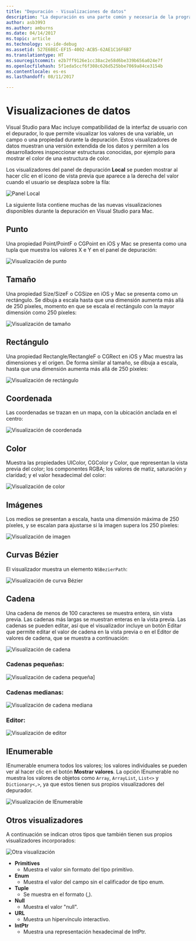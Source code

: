 ```yaml
---
title: "Depuración - Visualizaciones de datos"
description: "La depuración es una parte común y necesaria de la programación. Visual Studio para Mac contiene un completo conjunto de características para facilitar la depuración. En este artículo se examinan las distintas visualizaciones de datos que se pueden ver al inspeccionar objetos en el depurador."
author: asb3993
ms.author: amburns
ms.date: 04/14/2017
ms.topic: article
ms.technology: vs-ide-debug
ms.assetid: 527E6BEC-EF15-4002-ACB5-62AE1C16F6B7
ms.translationtype: HT
ms.sourcegitcommit: e2b7ff9126e1cc38ac2e58d6be339b656a024e7f
ms.openlocfilehash: 5f1eda5ccf6f308c626d525bbe7069a84ce3154b
ms.contentlocale: es-es
ms.lasthandoff: 08/11/2017

---
```


# <a name="data-visualizations"></a>Visualizaciones de datos

Visual Studio para Mac incluye compatibilidad de la interfaz de usuario con el depurador, lo que permite visualizar los valores de una variable, un campo o una propiedad durante la depuración. Estos visualizadores de datos muestran una versión extendida de los datos y permiten a los desarrolladores inspeccionar estructuras conocidas, por ejemplo para mostrar el color de una estructura de color.

Los visualizadores del panel de depuración **Local** se pueden mostrar al hacer clic en el icono de vista previa que aparece a la derecha del valor cuando el usuario se desplaza sobre la fila:

 ![Panel Local](media/data-visualizations-image9.png)

La siguiente lista contiene muchas de las nuevas visualizaciones disponibles durante la depuración en Visual Studio para Mac.

## <a name="point"></a>Punto
Una propiedad Point/PointF o CGPoint en iOS y Mac se presenta como una tupla que muestra los valores X e Y en el panel de depuración:

 ![Visualización de punto](media/data-visualizations-image10.png)

## <a name="size"></a>Tamaño
Una propiedad Size/SizeF o CGSize en iOS y Mac se presenta como un rectángulo. Se dibuja a escala hasta que una dimensión aumenta más allá de 250 píxeles, momento en que se escala el rectángulo con la mayor dimensión como 250 píxeles:

![Visualización de tamaño](media/data-visualizations-image11.png)


## <a name="rectangle"></a>Rectángulo
Una propiedad Rectangle/RectangleF o CGRect en iOS y Mac muestra las dimensiones y el origen. De forma similar al tamaño, se dibuja a escala, hasta que una dimensión aumenta más allá de 250 píxeles:

 ![Visualización de rectángulo](media/data-visualizations-image12.png)

## <a name="coordinate"></a>Coordenada
Las coordenadas se trazan en un mapa, con la ubicación anclada en el centro:

![Visualización de coordenada](media/data-visualizations-image13.png)

## <a name="color"></a>Color
Muestra las propiedades UIColor, CGColor y Color, que representan la vista previa del color; los componentes RGBA; los valores de matiz, saturación y claridad; y el valor hexadecimal del color:

![Visualización de color](media/data-visualizations-image14.png)


## <a name="images"></a>Imágenes

Los medios se presentan a escala, hasta una dimensión máxima de 250 píxeles, y se escalan para ajustarse si la imagen supera los 250 píxeles:

 ![Visualización de imagen](media/data-visualizations-image15.png)


## <a name="bezier-curves"></a>Curvas Bézier

El visualizador muestra un elemento `NSBezierPath`:

![Visualización de curva Bézier](media/data-visualizations-image16.png)


## <a name="string"></a>Cadena

Una cadena de menos de 100 caracteres se muestra entera, sin vista previa. Las cadenas más largas se muestran enteras en la vista previa. Las cadenas se pueden editar, así que el visualizador incluye un botón Editar que permite editar el valor de cadena en la vista previa o en el Editor de valores de cadena, que se muestra a continuación:

![Visualización de cadena](media/data-visualizations-image17.png)

### <a name="small-strings"></a>Cadenas pequeñas:
![Visualización de cadena pequeña](media/data-visualizations-image18.png)]

### <a name="medium-length-strings"></a>Cadenas medianas:
![Visualización de cadena mediana](media/data-visualizations-image19.png)

### <a name="editor"></a>Editor:

 ![Visualización de editor](media/data-visualizations-image21.png)

## <a name="ienumerable"></a>IEnumerable

IEnumerable enumera todos los valores; los valores individuales se pueden ver al hacer clic en el botón **Mostrar valores**. La opción IEnumerable no muestra los valores de objetos como `Array`, `ArrayList`, `List<>` y `Dictionary<,>`, ya que estos tienen sus propios visualizadores del depurador.

![Visualización de IEnumerable](media/data-visualizations-image22.png)

## <a name="other-visualizers"></a>Otros visualizadores

A continuación se indican otros tipos que también tienen sus propios visualizadores incorporados:

 ![Otra visualización](media/data-visualizations-image23.png)

*   **Primitives**
    *   Muestra el valor sin formato del tipo primitivo.
*   **Enum**
    *   Muestra el valor del campo sin el calificador de tipo enum.
*   **Tuple**
    *   Se muestra en el formato (,).
*   **Null**
    *   Muestra el valor "null".
*   **URL**
    *   Muestra un hipervínculo interactivo.
*   **IntPtr**
    *   Muestra una representación hexadecimal de IntPtr.

